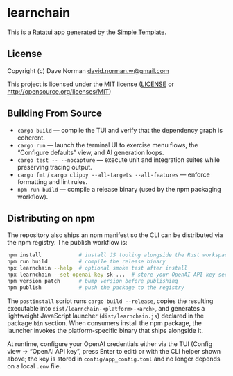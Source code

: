 # learnchain

This is a [Ratatui] app generated by the [Simple Template].

[Ratatui]: https://ratatui.rs
[Simple Template]: https://github.com/ratatui/templates/tree/main/simple

## License

Copyright (c) Dave Norman <david.norman.w@gmail.com>

This project is licensed under the MIT license ([LICENSE] or <http://opensource.org/licenses/MIT>)

[LICENSE]: ./LICENSE

## Building From Source

- `cargo build` — compile the TUI and verify that the dependency graph is coherent.
- `cargo run` — launch the terminal UI to exercise menu flows, the “Configure defaults” view, and AI generation loops.
- `cargo test -- --nocapture` — execute unit and integration suites while preserving tracing output.
- `cargo fmt` / `cargo clippy --all-targets --all-features` — enforce formatting and lint rules.
- `npm run build` — compile a release binary (used by the npm packaging workflow).

## Distributing on npm

The repository also ships an npm manifest so the CLI can be distributed via the npm registry. The publish workflow is:

```bash
npm install            # install JS tooling alongside the Rust workspace
npm run build          # compile the release binary
npx learnchain --help  # optional smoke test after install
npx learnchain --set-openai-key sk-...  # store your OpenAI API key securely in config
npm version patch      # bump version before publishing
npm publish            # push the package to the registry
```

The `postinstall` script runs `cargo build --release`, copies the resulting executable into `dist/learnchain-<platform>-<arch>`, and generates a lightweight JavaScript launcher (`dist/learnchain.js`) declared in the package `bin` section. When consumers install the npm package, the launcher invokes the platform-specific binary that ships alongside it.

At runtime, configure your OpenAI credentials either via the TUI (Config view → “OpenAI API key”, press Enter to edit) or with the CLI helper shown above; the key is stored in `config/app_config.toml` and no longer depends on a local `.env` file.
